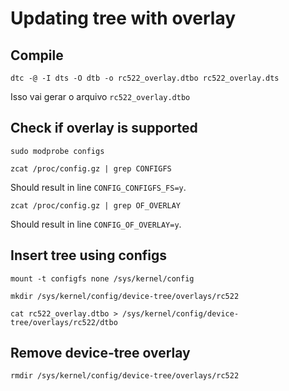 # Updating tree with overlay

## Compile

```shell
dtc -@ -I dts -O dtb -o rc522_overlay.dtbo rc522_overlay.dts
```

Isso vai gerar o arquivo `rc522_overlay.dtbo`

## Check if overlay is supported

```shell
sudo modprobe configs
```

```shell
zcat /proc/config.gz | grep CONFIGFS
```

Should result in line `CONFIG_CONFIGFS_FS=y`.

```shell
zcat /proc/config.gz | grep OF_OVERLAY
```

Should result in line `CONFIG_OF_OVERLAY=y`.

## Insert tree using configs

```shell
mount -t configfs none /sys/kernel/config
```

```shell
mkdir /sys/kernel/config/device-tree/overlays/rc522
```
```shell
cat rc522_overlay.dtbo > /sys/kernel/config/device-tree/overlays/rc522/dtbo
```

## Remove device-tree overlay

```shell
rmdir /sys/kernel/config/device-tree/overlays/rc522
```